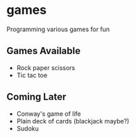 # games

Programming various games for fun

## Games Available

- Rock paper scissors
- Tic tac toe

## Coming Later

- Conway's game of life
- Plain deck of cards (blackjack maybe?)
- Sudoku
